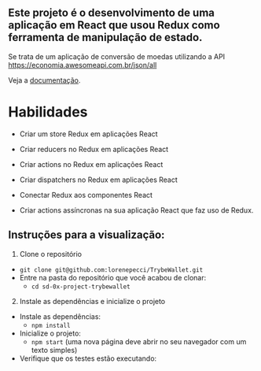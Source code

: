 ## Este projeto é o desenvolvimento de uma aplicação em React que usou Redux como ferramenta de manipulação de estado.

Se trata de um aplicação de conversão de moedas utilizando a API <https://economia.awesomeapi.com.br/json/all>

Veja a [documentação](https://docs.awesomeapi.com.br/api-de-moedas).

# Habilidades

- Criar um store Redux em aplicações React

- Criar reducers no Redux em aplicações React

- Criar actions no Redux em aplicações React

- Criar dispatchers no Redux em aplicações React

- Conectar Redux aos componentes React

- Criar actions assíncronas na sua aplicação React que faz uso de Redux.

## Instruções para a visualização: 

1. Clone o repositório

- `git clone git@github.com:lorenepecci/TrybeWallet.git`
- Entre na pasta do repositório que você acabou de clonar:
  - `cd sd-0x-project-trybewallet`

2. Instale as dependências e inicialize o projeto

- Instale as dependências:
  - `npm install`
- Inicialize o projeto:
  - `npm start` (uma nova página deve abrir no seu navegador com um texto simples)
- Verifique que os testes estão executando:
